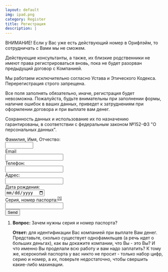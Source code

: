 ```yaml
---
layout: default
img: ipad.png
category: Register
title: Регистрация
description: |
---
```

ВНИМАНИЕ! Если у Вас уже есть действующий номер в Орифлэйм, то сотрудничать с Вами мы не сможем. 
 
Действующие консультанты, а также, их близкие родственники не имеют права регистрироваться вновь, пока не будет разорван предыдущий договор с Компанией.
 
Мы работаем исключительно согласно Устава и Этического Кодекса. Перерегистрация строго запрещена.
 
Все поля заполнять обязательно, иначе, регистрация будет невозможна. Пожалуйста, будьте внимательны при заполнении формы, наличие ошибок в ваших данных, приведет к затруднениям при оформлении договора и при выплате вам денег. 
 
Сохранность данных и использование их по назначению гарантированы, в соответствии с федеральным законом №152-ФЗ "О персональных данных".
<div class="regform">
<form id="regForm" action="#"  method="POST">
<div>
	<label class="desc" id="title1" for="FIO">Фамилия, Имя, Отчество:</label>
	<div>
		<input id="FIO" name="FIO" type="text" class="field text fn" value="" size="8" tabindex="1" required>
	</div>
</div>

<div>
	<label class="desc" id="title2" for="Email">Email</label>
	<div>
		<input id="Email" name="Email" type="email" spellcheck="false" value="" maxlength="255" tabindex="2" required> 
	</div>
</div>

<div>
	<label class="desc" id="title3" for="Phone">Телефон:</label>
	<div>
		<input id="Phone" name="Phone" type="tel" spellcheck="false" value="" maxlength="255" tabindex="3" required> 
	</div>
</div>

<div>
	<label class="desc" id="title3" for="Adress">Адрес:</label>
	<div>
		<input id="Adress" name="Adress" type="text" spellcheck="false" value="" maxlength="255" tabindex="4" required> 
	</div>
</div>

<div>
	<label class="desc" id="title4" for="Birh Date">Дата рождения:</label>
	<div>
		<input id="Birth Date" name="Birth Date" type="date" spellcheck="false" value="" maxlength="255" tabindex="5" required> 
	</div>
</div>

<div>
	<label class="desc" id="title5" for="Passport">Серия, номер паспорта:<sup><a href="#rlink">[1]</a></sup></label>
	<div>
		<input id="Passport" name="Passport" type="text" spellcheck="false" value="" maxlength="255" tabindex="6" required> 
	</div>
</div>

<div>
	<div>
		<input id="saveForm" name="saveForm" type="submit" value="Send">
</div>
</div>

</form>
</div>
<ol>
<li id="rlink">
<b>Вопрос:</b> Зачем нужны серия и номер паспорта?
<p>
<b>Ответ:</b> для идентификации Вас компанией при выплате Вам денег. Представьте, сколько существует однофамильцев (а речь идет о больших деньгах), как вы докажите компании, что Вы - это Вы? И что именно Вы проделали всю работу и вам надо заплатить? К тому же, ксерокопий паспорта у вас никто не просит - только набор цифр, серию и номер, а их, поверьте недостаточно, чтобы свершить какие-либо махинации.
</li>
</ol>
